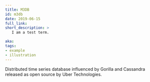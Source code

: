 ```yaml
---
title: M3DB
id: m3db
date: 2019-06-15
full_link: 
short_description: >
   I am a test term.

aka: 
tags:
- example
- illustration
---
```


Distributed time series database influenced by Gorilla and Cassandra released as open source by Uber Technologies.

